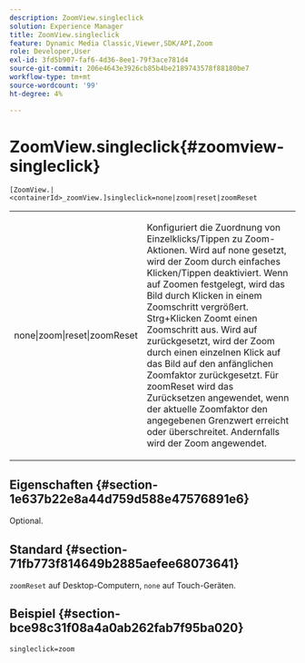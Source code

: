 ```yaml
---
description: ZoomView.singleclick
solution: Experience Manager
title: ZoomView.singleclick
feature: Dynamic Media Classic,Viewer,SDK/API,Zoom
role: Developer,User
exl-id: 3fd5b907-faf6-4d36-8ee1-79f3ace781d4
source-git-commit: 206e4643e3926cb85b4be2189743578f88180be7
workflow-type: tm+mt
source-wordcount: '99'
ht-degree: 4%

---
```


# ZoomView.singleclick{#zoomview-singleclick}

`[ZoomView.|<containerId>_zoomView.]singleclick=none|zoom|reset|zoomReset`

<table id="table_82C9252157DB41B5B98505855975D2F5"> 
 <tbody> 
  <tr> 
   <td colname="col1"> <p> <span class="codeph"> none|zoom|reset|zoomReset  </span> </p> </td> 
   <td colname="col2"> <p> Konfiguriert die Zuordnung von Einzelklicks/Tippen zu Zoom-Aktionen. Wird auf <span class="codeph"> none </span> gesetzt, wird der Zoom durch einfaches Klicken/Tippen deaktiviert. Wenn auf <span class="codeph"> Zoomen </span> festgelegt, wird das Bild durch Klicken in einem Zoomschritt vergrößert. Strg+Klicken Zoomt einen Zoomschritt aus. Wird auf <span class="codeph"> </span> zurückgesetzt, wird der Zoom durch einen einzelnen Klick auf das Bild auf den anfänglichen Zoomfaktor zurückgesetzt. Für <span class="codeph"> zoomReset </span> wird das Zurücksetzen angewendet, wenn der aktuelle Zoomfaktor den angegebenen Grenzwert erreicht oder überschreitet. Andernfalls wird der Zoom angewendet. </p> </td> 
  </tr> 
 </tbody> 
</table>

## Eigenschaften {#section-1e637b22e8a44d759d588e47576891e6}

Optional.

## Standard {#section-71fb773f814649b2885aefee68073641}

`zoomReset` auf Desktop-Computern,  `none` auf Touch-Geräten.

## Beispiel {#section-bce98c31f08a4a0ab262fab7f95ba020}

`singleclick=zoom`
